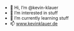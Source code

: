 - 👋 Hi, I’m @kevin-klauer
- 👀 I’m interested in stuff
- 🌱 I’m currently learning stuff
- 📫 www.kevinklauer.de

<!---
kevin-klauer/kevin-klauer is a ✨ special ✨ repository because its `README.md` (this file) appears on your GitHub profile.
You can click the Preview link to take a look at your changes.
--->
